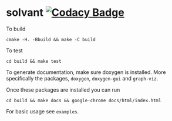 # solvant [![Codacy Badge](https://api.codacy.com/project/badge/Grade/d33593faf7ee4367a5fc0909531dfb31)](https://app.codacy.com/manual/llyr-who/solvant?utm_source=github.com&utm_medium=referral&utm_content=llyr-who/solvant&utm_campaign=Badge_Grade_Dashboard)

To build

`cmake -H. -Bbuild && make -C build`

To test

`cd build && make test`

To generate documentation, make sure doxygen is installed. More specifically the packages, `doxygen`, `doxygen-gui` and
`graph-viz`.

Once these packages are installed you can run

`cd build && make docs && google-chrome docs/html/index.html`


For basic usage see `examples`.

